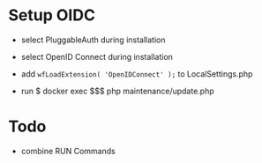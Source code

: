 # Setup OIDC

- select PluggableAuth during installation
- select OpenID Connect during installation 


- add ```wfLoadExtension( 'OpenIDConnect' );``` to LocalSettings.php
- run $ docker exec $$$ php maintenance/update.php



# Todo
- combine RUN Commands